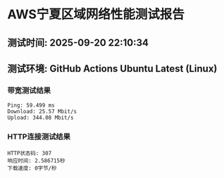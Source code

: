 # AWS宁夏区域网络性能测试报告
## 测试时间: 2025-09-20 22:10:34
## 测试环境: GitHub Actions Ubuntu Latest (Linux)

### 带宽测试结果
```
Ping: 59.499 ms
Download: 25.57 Mbit/s
Upload: 344.08 Mbit/s
```

### HTTP连接测试结果
```
HTTP状态码: 307
响应时间: 2.586715秒
下载速度: 0字节/秒
```

